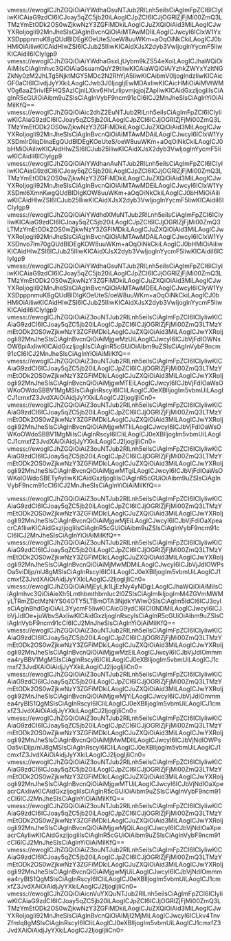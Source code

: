 vmess://ewogICJhZGQiOiAiYWdhaGsuNTJub2RlLnh5eiIsCiAgImFpZCI6ICIyIiwKICAiaG9zdCI6ICJoay5qZC5jb20iLAogICJpZCI6ICJjOGRlZjFjMi00ZmQ3LTMzYmEtODk2OS0wZjkwNzY3ZGFiMDkiLAogICJuZXQiOiAid3MiLAogICJwYXRoIjogIi92MnJheSIsCiAgInBvcnQiOiAiMTAwMDIiLAogICJwcyI6ICIxW1YxXSDpppnmuK8gQUdBIDEgKOeUteS/oeW8uuWKm+aOqOiNkCkiLAogICJ0bHMiOiAiIiwKICAidHlwZSI6ICJub25lIiwKICAidXJsX2dyb3VwIjogInYycmF5IiwKICAidiI6ICIyIgp9
vmess://ewogICJhZGQiOiAiYWdhaGsxLjUybm9kZS54eXoiLAogICJhaWQiOiAiMiIsCiAgImhvc3QiOiAiaGsuamQuY29tIiwKICAiaWQiOiAiYzhkZWYxYzItNGZkNy0zM2JhLTg5NjktMGY5MDc2N2RhYjA5IiwKICAibmV0IjogIndzIiwKICAicGF0aCI6ICIvdjJyYXkiLAogICJwb3J0IjogIjEwMDAxIiwKICAicHMiOiAiMVtWMV0g6aaZ5rivIEFHQSAzICjnlLXkv6HlvLrlipvmjqjojZApIiwKICAidGxzIjogIiIsCiAgInR5cGUiOiAibm9uZSIsCiAgInVybF9ncm91cCI6ICJ2MnJheSIsCiAgInYiOiAiMiIKfQ==
vmess://ewogICJhZGQiOiAic2dhZ2EuNTJub2RlLnh5eiIsCiAgImFpZCI6ICIyIiwKICAiaG9zdCI6ICJoay5qZC5jb20iLAogICJpZCI6ICJjOGRlZjFjMi00ZmQ3LTMzYmEtODk2OS0wZjkwNzY3ZGFiMDkiLAogICJuZXQiOiAid3MiLAogICJwYXRoIjogIi92MnJheSIsCiAgInBvcnQiOiAiMTAwMDAiLAogICJwcyI6ICIxW1YyXSDmlrDliqDlnaEgQUdBIDEgKOeUteS/oeW8uuWKm+aOqOiNkCkiLAogICJ0bHMiOiAiIiwKICAidHlwZSI6ICJub25lIiwKICAidXJsX2dyb3VwIjogInYycmF5IiwKICAidiI6ICIyIgp9
vmess://ewogICJhZGQiOiAiYWdhanAuNTJub2RlLnh5eiIsCiAgImFpZCI6ICIyIiwKICAiaG9zdCI6ICJoay5qZC5jb20iLAogICJpZCI6ICJjOGRlZjFjMi00ZmQ3LTMzYmEtODk2OS0wZjkwNzY3ZGFiMDkiLAogICJuZXQiOiAid3MiLAogICJwYXRoIjogIi92MnJheSIsCiAgInBvcnQiOiAiMTAwMDEiLAogICJwcyI6ICIxW1YyXSDml6XmnKwgQUdBIDIgKOW8uuWKm+aOqOiNkCkiLAogICJ0bHMiOiAiIiwKICAidHlwZSI6ICJub25lIiwKICAidXJsX2dyb3VwIjogInYycmF5IiwKICAidiI6ICIyIgp9
vmess://ewogICJhZGQiOiAiYWdhdXMuNTJub2RlLnh5eiIsCiAgImFpZCI6ICIyIiwKICAiaG9zdCI6ICJoay5qZC5jb20iLAogICJpZCI6ICJjOGRlZjFjMi00ZmQ3LTMzYmEtODk2OS0wZjkwNzY3ZGFiMDkiLAogICJuZXQiOiAid3MiLAogICJwYXRoIjogIi92MnJheSIsCiAgInBvcnQiOiAiMTAwMDAiLAogICJwcyI6ICIxW1YyXSDnvo7lm70gQUdBIDEgKOW8uuWKm+aOqOiNkCkiLAogICJ0bHMiOiAiIiwKICAidHlwZSI6ICJub25lIiwKICAidXJsX2dyb3VwIjogInYycmF5IiwKICAidiI6ICIyIgp9
vmess://ewogICJhZGQiOiAiYWdhaGsuNTJub2RlLnh5eiIsCiAgImFpZCI6ICIyIiwKICAiaG9zdCI6ICJoay5qZC5jb20iLAogICJpZCI6ICJjOGRlZjFjMi00ZmQ3LTMzYmEtODk2OS0wZjkwNzY3ZGFiMDkiLAogICJuZXQiOiAid3MiLAogICJwYXRoIjogIi92MnJheSIsCiAgInBvcnQiOiAiMTAwMDEiLAogICJwcyI6ICIyW1YyXSDpppnmuK8gQUdBIDIgKOeUteS/oeW8uuWKm+aOqOiNkCkiLAogICJ0bHMiOiAiIiwKICAidHlwZSI6ICJub25lIiwKICAidXJsX2dyb3VwIjogInYycmF5IiwKICAidiI6ICIyIgp9
vmess://ewogICJhZGQiOiAiZ3ouNTJub2RlLnh5eiIsCiAgImFpZCI6ICIyIiwKICAiaG9zdCI6ICJoay5qZC5jb20iLAogICJpZCI6ICJjOGRlZjFjMi00ZmQ3LTMzYmEtODk2OS0wZjkwNzY3ZGFiMDkiLAogICJuZXQiOiAid3MiLAogICJwYXRoIjogIi92MnJheSIsCiAgInBvcnQiOiAiMjgwMzUiLAogICJwcyI6ICJbVjFdIOWNsOW6piAxIiwKICAidGxzIjogIiIsCiAgInR5cGUiOiAibm9uZSIsCiAgInVybF9ncm91cCI6ICJ2MnJheSIsCiAgInYiOiAiMiIKfQ==
vmess://ewogICJhZGQiOiAiZ3ouNTJub2RlLnh5eiIsCiAgImFpZCI6ICIyIiwKICAiaG9zdCI6ICJoay5qZC5jb20iLAogICJpZCI6ICJjOGRlZjFjMi00ZmQ3LTMzYmEtODk2OS0wZjkwNzY3ZGFiMDkiLAogICJuZXQiOiAid3MiLAogICJwYXRoIjogIi92MnJheSIsCiAgInBvcnQiOiAiMjgwMTEiLAogICJwcyI6ICJbVjFdIOaWsOWKoOWdoSBBV1MgMSIsCiAgInRscyI6ICIiLAogICJ0eXBlIjogIm5vbmUiLAogICJ1cmxfZ3JvdXAiOiAidjJyYXkiLAogICJ2IjogIjIiCn0=
vmess://ewogICJhZGQiOiAiZ3ouNTJub2RlLnh5eiIsCiAgImFpZCI6ICIyIiwKICAiaG9zdCI6ICJoay5qZC5jb20iLAogICJpZCI6ICJjOGRlZjFjMi00ZmQ3LTMzYmEtODk2OS0wZjkwNzY3ZGFiMDkiLAogICJuZXQiOiAid3MiLAogICJwYXRoIjogIi92MnJheSIsCiAgInBvcnQiOiAiMjgwMTIiLAogICJwcyI6ICJbVjFdIOaWsOWKoOWdoSBBV1MgMiIsCiAgInRscyI6ICIiLAogICJ0eXBlIjogIm5vbmUiLAogICJ1cmxfZ3JvdXAiOiAidjJyYXkiLAogICJ2IjogIjIiCn0=
vmess://ewogICJhZGQiOiAiZ3ouNTJub2RlLnh5eiIsCiAgImFpZCI6ICIyIiwKICAiaG9zdCI6ICJoay5qZC5jb20iLAogICJpZCI6ICJjOGRlZjFjMi00ZmQ3LTMzYmEtODk2OS0wZjkwNzY3ZGFiMDkiLAogICJuZXQiOiAid3MiLAogICJwYXRoIjogIi92MnJheSIsCiAgInBvcnQiOiAiMjgwMTgiLAogICJwcyI6ICJbVjFdIOaWsOWKolOWdoSBETyAyIiwKICAidGxzIjogIiIsCiAgInR5cGUiOiAibm9uZSIsCiAgInVybF9ncm91cCI6ICJ2MnJheSIsCiAgInYiOiAiMiIKfQ==

vmess://ewogICJhZGQiOiAiZ3ouNTJub2RlLnh5eiIsCiAgImFpZCI6ICIyIiwKICAiaG9zdCI6ICJoay5qZC5jb20iLAogICJpZCI6ICJjOGRlZjFjMi00ZmQ3LTMzYmEtODk2OS0wZjkwNzY3ZGFiMDkiLAogICJuZXQiOiAid3MiLAogICJwYXRoIjogIi92MnJheSIsCiAgInBvcnQiOiAiMjgwMjEiLAogICJwcyI6ICJbVjFdIOaXpeacrCA1IiwKICAidGxzIjogIiIsCiAgInR5cGUiOiAibm9uZSIsCiAgInVybF9ncm91cCI6ICJ2MnJheSIsCiAgInYiOiAiMiIKfQ==
vmess://ewogICJhZGQiOiAiZ3ouNTJub2RlLnh5eiIsCiAgImFpZCI6ICIyIiwKICAiaG9zdCI6ICJoay5qZC5jb20iLAogICJpZCI6ICJjOGRlZjFjMi00ZmQ3LTMzYmEtODk2OS0wZjkwNzY3ZGFiMDkiLAogICJuZXQiOiAid3MiLAogICJwYXRoIjogIi92MnJheSIsCiAgInBvcnQiOiAiMjMwMDMiLAogICJwcyI6ICJbVjJdIOWPsOa5viDljp/nlJ8gMSIsCiAgInRscyI6ICIiLAogICJ0eXBlIjogIm5vbmUiLAogICJ1cmxfZ3JvdXAiOiAidjJyYXkiLAogICJ2IjogIjIiCn0=
vmess://ewogICJhZGQiOiAiMjEyLjk1LjEzNy4yNDgiLAogICJhaWQiOiAiMiIsCiAgImhvc3QiOiAieXh5LmthbmthbmIuc2l0ZSIsCiAgImlkIjogImM4ZGVmMWMyLTRmZDctMzNiYS04OTY5LTBmOTA3NjdkYWIwOSIsCiAgIm5ldCI6ICJ3cyIsCiAgInBhdGgiOiAiL3YycmF5IiwKICAicG9ydCI6ICI0NDMiLAogICJwcyI6ICJbVjJdIOe+juWbvSAxIiwKICAidGxzIjogInRscyIsCiAgInR5cGUiOiAibm9uZSIsCiAgInVybF9ncm91cCI6ICJ2MnJheSIsCiAgInYiOiAiMiIKfQ==
vmess://ewogICJhZGQiOiAiZ3ouNTJub2RlLnh5eiIsCiAgImFpZCI6ICIyIiwKICAiaG9zdCI6ICJoay5qZC5jb20iLAogICJpZCI6ICJjOGRlZjFjMi00ZmQ3LTMzYmEtODk2OS0wZjkwNzY3ZGFiMDkiLAogICJuZXQiOiAid3MiLAogICJwYXRoIjogIi92MnJheSIsCiAgInBvcnQiOiAiMjgwMzEiLAogICJwcyI6ICJbVjJdIOmmmea4ryBBV1MgMSIsCiAgInRscyI6ICIiLAogICJ0eXBlIjogIm5vbmUiLAogICJ1cmxfZ3JvdXAiOiAidjJyYXkiLAogICJ2IjogIjIiCn0=
vmess://ewogICJhZGQiOiAiZ3ouNTJub2RlLnh5eiIsCiAgImFpZCI6ICIyIiwKICAiaG9zdCI6ICJoay5qZC5jb20iLAogICJpZCI6ICJjOGRlZjFjMi00ZmQ3LTMzYmEtODk2OS0wZjkwNzY3ZGFiMDkiLAogICJuZXQiOiAid3MiLAogICJwYXRoIjogIi92MnJheSIsCiAgInBvcnQiOiAiMjgwMjYiLAogICJwcyI6ICJbVjJdIOmmmea4ryBIS1QgMSIsCiAgInRscyI6ICIiLAogICJ0eXBlIjogIm5vbmUiLAogICJ1cmxfZ3JvdXAiOiAidjJyYXkiLAogICJ2IjogIjIiCn0=
vmess://ewogICJhZGQiOiAiZ3ouNTJub2RlLnh5eiIsCiAgImFpZCI6ICIyIiwKICAiaG9zdCI6ICJoay5qZC5jb20iLAogICJpZCI6ICJjOGRlZjFjMi00ZmQ3LTMzYmEtODk2OS0wZjkwNzY3ZGFiMDkiLAogICJuZXQiOiAid3MiLAogICJwYXRoIjogIi92MnJheSIsCiAgInBvcnQiOiAiMjMwMDIiLAogICJwcyI6ICJbVjNdIOWPsOa5viDljp/nlJ8gMSIsCiAgInRscyI6ICIiLAogICJ0eXBlIjogIm5vbmUiLAogICJ1cmxfZ3JvdXAiOiAidjJyYXkiLAogICJ2IjogIjIiCn0=
vmess://ewogICJhZGQiOiAiZ3ouNTJub2RlLnh5eiIsCiAgImFpZCI6ICIyIiwKICAiaG9zdCI6ICJoay5qZC5jb20iLAogICJpZCI6ICJjOGRlZjFjMi00ZmQ3LTMzYmEtODk2OS0wZjkwNzY3ZGFiMDkiLAogICJuZXQiOiAid3MiLAogICJwYXRoIjogIi92MnJheSIsCiAgInBvcnQiOiAiMjgwMTUiLAogICJwcyI6ICJbVjNdIOaXpeacrCAxIiwKICAidGxzIjogIiIsCiAgInR5cGUiOiAibm9uZSIsCiAgInVybF9ncm91cCI6ICJ2MnJheSIsCiAgInYiOiAiMiIKfQ==
vmess://ewogICJhZGQiOiAiZ3ouNTJub2RlLnh5eiIsCiAgImFpZCI6ICIyIiwKICAiaG9zdCI6ICJoay5qZC5jb20iLAogICJpZCI6ICJjOGRlZjFjMi00ZmQ3LTMzYmEtODk2OS0wZjkwNzY3ZGFiMDkiLAogICJuZXQiOiAid3MiLAogICJwYXRoIjogIi92MnJheSIsCiAgInBvcnQiOiAiMjgwMjQiLAogICJwcyI6ICJbVjNdIOaXpeacrCAyIiwKICAidGxzIjogIiIsCiAgInR5cGUiOiAibm9uZSIsCiAgInVybF9ncm91cCI6ICJ2MnJheSIsCiAgInYiOiAiMiIKfQ==
vmess://ewogICJhZGQiOiAiZ3ouNTJub2RlLnh5eiIsCiAgImFpZCI6ICIyIiwKICAiaG9zdCI6ICJoay5qZC5jb20iLAogICJpZCI6ICJjOGRlZjFjMi00ZmQ3LTMzYmEtODk2OS0wZjkwNzY3ZGFiMDkiLAogICJuZXQiOiAid3MiLAogICJwYXRoIjogIi92MnJheSIsCiAgInBvcnQiOiAiMjgwMjUiLAogICJwcyI6ICJbVjNdIOmmmea4ryBIS1QgMSIsCiAgInRscyI6ICIiLAogICJ0eXBlIjogIm5vbmUiLAogICJ1cmxfZ3JvdXAiOiAidjJyYXkiLAogICJ2IjogIjIiCn0=
vmess://ewogICJhZGQiOiAicnVuYXQuNTJub2RlLnh5eiIsCiAgImFpZCI6ICIyIiwKICAiaG9zdCI6ICJoay5qZC5jb20iLAogICJpZCI6ICJjOGRlZjFjMi00ZmQ3LTMzYmEtODk2OS0wZjkwNzY3ZGFiMDkiLAogICJuZXQiOiAid3MiLAogICJwYXRoIjogIi92MnJheSIsCiAgInBvcnQiOiAiMjI2MjMiLAogICJwcyI6ICLkv4TnvZfmlq8gMSIsCiAgInRscyI6ICIiLAogICJ0eXBlIjogIm5vbmUiLAogICJ1cmxfZ3JvdXAiOiAidjJyYXkiLAogICJ2IjogIjIiCn0=
